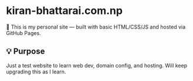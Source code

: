 # kiran-bhattarai.com.np

👋 This is my personal site — built with basic HTML/CSS/JS and hosted via GitHub Pages.

## 💡 Purpose
Just a test website to learn web dev, domain config, and hosting.
Will keep upgrading this as I learn.
